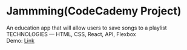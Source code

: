 # Jammming(CodeCademy Project)

An education app that will allow users to save songs to a playlist<br/>
TECHNOLOGIES — HTML, CSS, React, API, Flexbox<br/>
Demo: <a href="https://justinpong.github.io/Jammming/">Link</a>
